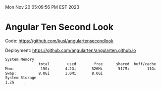 Mon Nov 20 05:09:56 PM EST 2023

# Angular Ten Second Look

Code: https://github.com/kusl/angulartensecondlook

Deployment: https://github.com/angularten/angularten.github.io

```bash
System Memory
               total        used        free      shared  buff/cache   available
Mem:            15Gi       4.2Gi       526Mi       517Mi        11Gi        11Gi
Swap:          8.0Gi       1.0Mi       8.0Gi
System Storage
1.2G	.
